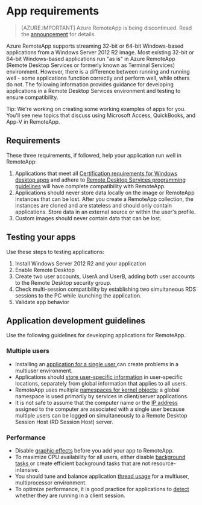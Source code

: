 
<properties
    pageTitle="App requirements for Azure RemoteApp | Microsoft Azure"
    description="Learn about the requirements for apps that you want to use in Azure RemoteApp"
    services="remoteapp"
    documentationCenter=""
    authors="lizap"
    manager="mbaldwin" />

<tags
    ms.service="remoteapp"
    ms.workload="compute"
    ms.tgt_pltfrm="na"
    ms.devlang="na"
    ms.topic="article"
    ms.date="08/15/2016"
    ms.author="elizapo" />



# App requirements

> [AZURE.IMPORTANT]
> Azure RemoteApp is being discontinued. Read the [announcement](https://go.microsoft.com/fwlink/?linkid=821148) for details.

Azure RemoteApp supports streaming 32-bit or 64-bit Windows-based applications from a Windows Server 2012 R2 image. Most existing 32-bit or 64-bit Windows-based applications run "as is" in Azure RemoteApp (Remote Desktop Services or formerly known as Terminal Services) environment. However, there is a difference between running and running well - some applications function correctly and perform well, while others do not. The following information provides guidance for developing applications in a Remote Desktop Services environment and testing to ensure compatibility.

Tip: We're working on creating some working examples of apps for you. You'll see new topics that discuss using Microsoft Access, QuickBooks, and App-V in RemoteApp.

## Requirements
These three requirements, if followed, help your application run well in RemoteApp:

1.	Applications that meet all [Certification requirements for Windows desktop apps](https://msdn.microsoft.com/library/windows/desktop/hh749939.aspx) and adhere to [Remote Desktop Services programming guidelines](https://msdn.microsoft.com/library/aa383490.aspx) will have complete compatibility with RemoteApp.
2.	Applications should never store data locally on the image or RemoteApp instances that can be lost.  After you create a RemoteApp collection, the instances are cloned and are stateless and should only contain applications. Store data in an external source or within the user's profile.
3.	Custom images should never contain data that can be lost.  

## Testing your apps
Use these steps to testing applications:

1.	Install Windows Server 2012 R2 and your application
2.	Enable Remote Desktop
3.	Create two user accounts, UserA and UserB, adding both user accounts to the Remote Desktop security group.
4.	Check multi-session compatibility by establishing two simultaneous RDS sessions to the PC while launching the application.
5.	Validate app behavior

## Application development guidelines
Use the following guidelines for developing applications for RemoteApp.

### Multiple users

- Installing an [application for a single user ](https://msdn.microsoft.com/library/aa380661.aspx)can create problems in a multiuser environment.
- Applications should [store user-specific information](https://msdn.microsoft.com/library/aa383452.aspx) in user-specific locations, separately from global information that applies to all users.
- RemoteApp uses multiple [namespaces for kernel objects](https://msdn.microsoft.com/library/aa382954.aspx); a global namespace is used primarily by services in client/server applications.
- It is not safe to assume that the computer name or the [IP address](https://msdn.microsoft.com/library/aa382942.aspx) assigned to the computer are associated with a single user because multiple users can be logged on simultaneously to a Remote Desktop Session Host (RD Session Host) server.

### Performance
- Disable [graphic effects](https://msdn.microsoft.com/library/aa380822.aspx) before you add your app to RemoteApp.
- To maximize CPU availability for all users, either disable [background tasks ](https://msdn.microsoft.com/library/aa380665.aspx) or create efficient background tasks that are not resource-intensive.
- You should tune and balance application [thread usage](https://msdn.microsoft.com/library/aa383520.aspx) for a multiuser, multiprocessor environment.
- To optimize performance, it is good practice for applications to [detect](https://msdn.microsoft.com/library/aa380798.aspx) whether they are running in a client session.
